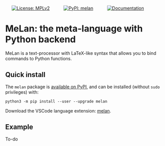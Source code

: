 
<a href="https://choosealicense.com/licenses/mpl-2.0/"><img src="assets/license.svg" alt="License: MPLv2" align="middle" style="margin: 0 20px"></a>
<a href="https://pypi.org/project/melan/"><img src="assets/pypi.svg" alt="PyPI: melan" align="middle" style="margin: 0 20px"></a>
<a href="https://jhadida.github.io/melan/"><img src="assets/docs.svg" alt="Documentation" align="middle" style="margin: 0 20px"></a>

# MeLan: the meta-language with Python backend

MeLan is a text-processor with LaTeX-like syntax that allows you to bind commands to Python functions.

## Quick install

The `melan` package is [available on PyPI](https://pypi.org/project/melan/), and can be installed (without `sudo` privileges) with:
```
python3 -m pip install --user --upgrade melan
```

Download the VSCode language extension: [melan](https://marketplace.visualstudio.com/items?itemName=jhadida.melan).

## Example

To-do

